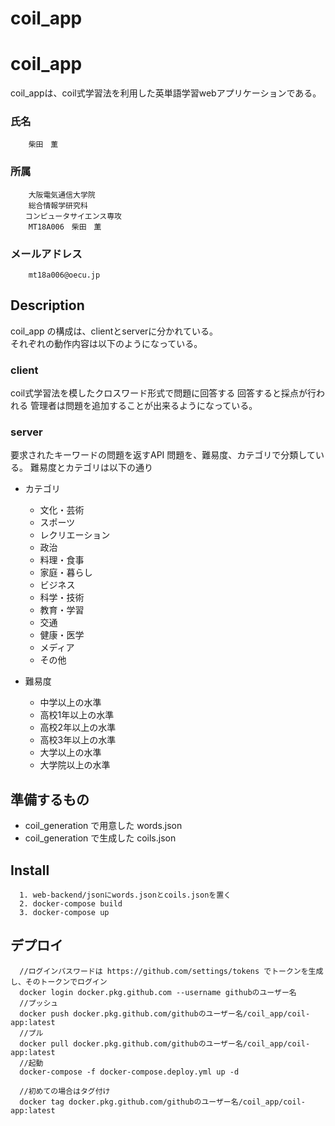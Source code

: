 # coil_app
coil_app
====
coil_appは、coil式学習法を利用した英単語学習webアプリケーションである。

### 氏名
```
    柴田　薫
```

### 所属
```
    大阪電気通信大学院
    総合情報学研究科
　　コンピュータサイエンス専攻　
    MT18A006　柴田　薫
```


### メールアドレス
```
    mt18a006@oecu.jp
```

## Description
coil_app の構成は、clientとserverに分かれている。  
それぞれの動作内容は以下のようになっている。

### client  
coil式学習法を模したクロスワード形式で問題に回答する
回答すると採点が行われる
管理者は問題を追加することが出来るようになっている。

### server  
要求されたキーワードの問題を返すAPI
問題を、難易度、カテゴリで分類している。
難易度とカテゴリは以下の通り
* カテゴリ
    * 文化・芸術
    * スポーツ
    * レクリエーション
    * 政治
    * 料理・食事
    * 家庭・暮らし
    * ビジネス
    * 科学・技術
    * 教育・学習
    * 交通
    * 健康・医学
    * メディア
    * その他


* 難易度
    * 中学以上の水準
    * 高校1年以上の水準
    * 高校2年以上の水準
    * 高校3年以上の水準
    * 大学以上の水準
    * 大学院以上の水準


## 準備するもの
* coil_generation で用意した words.json
* coil_generation で生成した coils.json
## Install
```
  1. web-backend/jsonにwords.jsonとcoils.jsonを置く
  2. docker-compose build
  3. docker-compose up
```

## デプロイ
```
  //ログインパスワードは https://github.com/settings/tokens でトークンを生成し、そのトークンでログイン
  docker login docker.pkg.github.com --username githubのユーザー名
  //プッシュ
  docker push docker.pkg.github.com/githubのユーザー名/coil_app/coil-app:latest
  //プル
  docker pull docker.pkg.github.com/githubのユーザー名/coil_app/coil-app:latest
  //起動
  docker-compose -f docker-compose.deploy.yml up -d

  //初めての場合はタグ付け
  docker tag docker.pkg.github.com/githubのユーザー名/coil_app/coil-app:latest
```